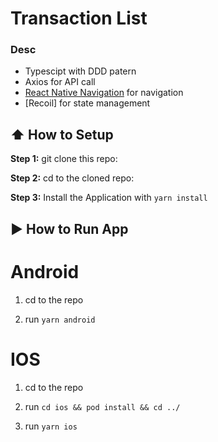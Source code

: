 # Transaction List

### Desc

- Typescipt with DDD patern
- Axios for API call
- [React Native Navigation](https://reactnavigation.org/) for navigation
- [Recoil] for state management

## :arrow_up: How to Setup

**Step 1:** git clone this repo:

**Step 2:** cd to the cloned repo:

**Step 3:** Install the Application with `yarn install`

## :arrow_forward: How to Run App

# Android

1. cd to the repo

2. run `yarn android`

# IOS

1. cd to the repo

2. run `cd ios && pod install && cd ../`

3. run `yarn ios`
